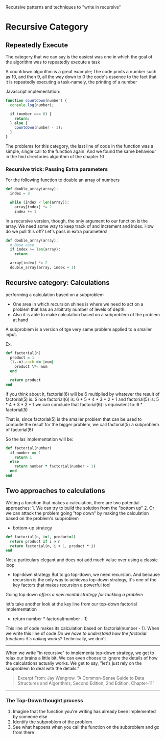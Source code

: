 Recursive patterns and techniques to "write in recursive"

# Recursive Category

## Repeatedly Execute

The category that we can say is the easiest was one in which the goal of the algorithm
was to repeatedly execute a task

A countdown algorithm is a great example; The code prints a number such as 10, and then 9, all the way down to 0
the code's essence to the fact that it is repeatedly executing a task-namely, the printing of a number

Javascript implementation:

```javascript
function countdown(number) {
  console.log(number);

  if (number === 0) {
    return;
  } else {
    countdown(number - 1);
  }
}
```

The problems for this category, the last line of code in the function was a simple, single call to the function again.
And we found the same behaviour in the find directories algorithm of the chapter 10

### Recursive trick: Passing Extra parameters

For the following function to double an array of numbers

```python
def double_array(array):
  index = 0

  while (index < len(array)):
    array[index] *= 2
    index += 1
```

In a recursive version, though, the only argument to our
function is the array. We need some way to keep track of and increment and index. How do we pull this off?
Let's pass in extra parameters!

```python
def double_array(array):
  # Base case
  if index >= len(array):
    return

  array[index] *= 2
  double_array(array, index + 1)
```

## Recursive category: Calculations

performing a calculation based on a subproblem

- One area in which recursion shines is where we need to act on a problem that has an arbitraty number of levels of depth.
- Also it is able to make calculation based on a subproblem of the problem at hand

A subproblem is a version of tge very same problem applied to a smaller input.

Ex.

```ruby
def factorial(n)
  product = 1
  (1..n).each do |num|
    product \*= num
  end

  return product
end
```

If you think about it, factorial(6) will be 6 multiplied by whatever the result of factorial(5) is.
Since factorial(6) is:
6 \* 5 \* 4 \* 3 \* 2 \* 1
and factorial(5) is:
5 \* 4 \* 3 \* 2 \* 1
we can conclude that factorial(6) is equivalent to:
6 \* factorial(5)

That is, since factorial(5) is the smaller problem that can be used to compute the result for the bigger
problem, we call factorial(5) a subproblem of factorial(6)

So the las implementation will be:

```ruby
def factorial(number)
  if number == 1
    return 1
  else
    return number * factorial(number - 1)
  end
end
```

## Two approaches to calculations

Writing a function that makes a calculation, there are two potential approaches: 1. We can try to build the solution from the "bottom up" 2. Or we can attack the problem going "top down" by making the calculation based on the problem's subproblem

- bottom-up strategy

```ruby
def factorial(n, i=1, product=1)
  return product if i > n
  return factorial(n, i + 1, product * i)
end
```

Not a particulary elegant and does not add much value over using a classic loop

- top-down strategy
  But to go top-down, we need recursion. And because recursion is the only way to achievea top-down strategy,
  it's one of the key factors that makes recursion a powerful tool

Going top down _offers a new mental strategy for tackling a problem_

let's take another look at the key line from our top-down factorial implementation

- return number \* factorial(number - 1)

This line of code makes its calculation based on factorial(number - 1). When we write this line of code
_Do we have to understand how the factorial functions it's calling works?_ Technically, we don't

---

When we write "in recursive" to implementa top-down strategy, we get to relax our brains a little bit.
We can even choose to ignore the details of how the calculations actually works. We get to say,
"let's just rely on the subproblem to deal with the details."

> Excerpt From: Jay Wengrow. “A Common-Sense Guide to Data Structures and Algorithms, Second Edition, 2nd Edition. Chapter-11”

---

### The Top-Down thought process

1. Imagine that the function you're writing has already been implemented by someone else
2. Identify the subproblem of the problem
3. See what happens when you call the function on the subproblem and go from there
